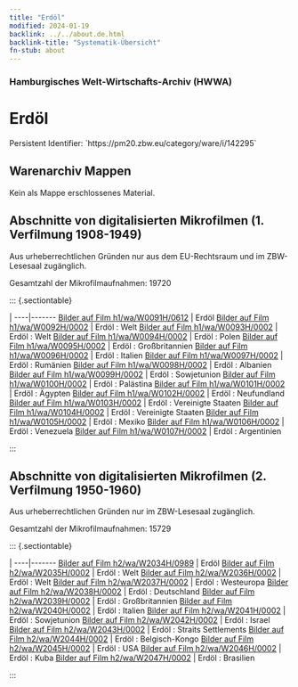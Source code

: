 ```yaml
---
title: "Erdöl"
modified: 2024-01-19
backlink: ../../about.de.html
backlink-title: "Systematik-Übersicht"
fn-stub: about
---
```


### Hamburgisches Welt-Wirtschafts-Archiv (HWWA)

# Erdöl

<div class="hint">Persistent Identifier: `https://pm20.zbw.eu/category/ware/i/142295`</div>







## Warenarchiv Mappen





Kein als Mappe erschlossenes Material.



<a id="filmsections" />

## Abschnitte von digitalisierten Mikrofilmen (1. Verfilmung 1908-1949)

<p>Aus urheberrechtlichen Gründen nur aus dem EU-Rechtsraum und im ZBW-Lesesaal zugänglich.</p>


<p>Gesamtzahl der Mikrofilmaufnahmen: 19720</p>





::: {.sectiontable}

 | 
----|-------
<a class="btn" href="https://pm20.zbw.eu/film/h1/wa/W0091H/0612" rel="nofollow">Bilder auf Film h1/wa/W0091H/0612</a> | Erdöl
<a class="btn" href="https://pm20.zbw.eu/film/h1/wa/W0092H/0002" rel="nofollow">Bilder auf Film h1/wa/W0092H/0002</a> | Erdöl : Welt
<a class="btn" href="https://pm20.zbw.eu/film/h1/wa/W0093H/0002" rel="nofollow">Bilder auf Film h1/wa/W0093H/0002</a> | Erdöl : Welt
<a class="btn" href="https://pm20.zbw.eu/film/h1/wa/W0094H/0002" rel="nofollow">Bilder auf Film h1/wa/W0094H/0002</a> | Erdöl : Polen
<a class="btn" href="https://pm20.zbw.eu/film/h1/wa/W0095H/0002" rel="nofollow">Bilder auf Film h1/wa/W0095H/0002</a> | Erdöl : Großbritannien
<a class="btn" href="https://pm20.zbw.eu/film/h1/wa/W0096H/0002" rel="nofollow">Bilder auf Film h1/wa/W0096H/0002</a> | Erdöl : Italien
<a class="btn" href="https://pm20.zbw.eu/film/h1/wa/W0097H/0002" rel="nofollow">Bilder auf Film h1/wa/W0097H/0002</a> | Erdöl : Rumänien
<a class="btn" href="https://pm20.zbw.eu/film/h1/wa/W0098H/0002" rel="nofollow">Bilder auf Film h1/wa/W0098H/0002</a> | Erdöl : Albanien
<a class="btn" href="https://pm20.zbw.eu/film/h1/wa/W0099H/0002" rel="nofollow">Bilder auf Film h1/wa/W0099H/0002</a> | Erdöl : Sowjetunion
<a class="btn" href="https://pm20.zbw.eu/film/h1/wa/W0100H/0002" rel="nofollow">Bilder auf Film h1/wa/W0100H/0002</a> | Erdöl : Palästina
<a class="btn" href="https://pm20.zbw.eu/film/h1/wa/W0101H/0002" rel="nofollow">Bilder auf Film h1/wa/W0101H/0002</a> | Erdöl : Ägypten
<a class="btn" href="https://pm20.zbw.eu/film/h1/wa/W0102H/0002" rel="nofollow">Bilder auf Film h1/wa/W0102H/0002</a> | Erdöl : Neufundland
<a class="btn" href="https://pm20.zbw.eu/film/h1/wa/W0103H/0002" rel="nofollow">Bilder auf Film h1/wa/W0103H/0002</a> | Erdöl : Vereinigte Staaten
<a class="btn" href="https://pm20.zbw.eu/film/h1/wa/W0104H/0002" rel="nofollow">Bilder auf Film h1/wa/W0104H/0002</a> | Erdöl : Vereinigte Staaten
<a class="btn" href="https://pm20.zbw.eu/film/h1/wa/W0105H/0002" rel="nofollow">Bilder auf Film h1/wa/W0105H/0002</a> | Erdöl : Mexiko
<a class="btn" href="https://pm20.zbw.eu/film/h1/wa/W0106H/0002" rel="nofollow">Bilder auf Film h1/wa/W0106H/0002</a> | Erdöl : Venezuela
<a class="btn" href="https://pm20.zbw.eu/film/h1/wa/W0107H/0002" rel="nofollow">Bilder auf Film h1/wa/W0107H/0002</a> | Erdöl : Argentinien


:::




## Abschnitte von digitalisierten Mikrofilmen (2. Verfilmung 1950-1960)

<p>Aus urheberrechtlichen Gründen nur im ZBW-Lesesaal zugänglich.</p>


<p>Gesamtzahl der Mikrofilmaufnahmen: 15729</p>





::: {.sectiontable}

 | 
----|-------
<a class="btn" href="https://pm20.zbw.eu/film/h2/wa/W2034H/0989" rel="nofollow">Bilder auf Film h2/wa/W2034H/0989</a> | Erdöl
<a class="btn" href="https://pm20.zbw.eu/film/h2/wa/W2035H/0002" rel="nofollow">Bilder auf Film h2/wa/W2035H/0002</a> | Erdöl : Welt
<a class="btn" href="https://pm20.zbw.eu/film/h2/wa/W2036H/0002" rel="nofollow">Bilder auf Film h2/wa/W2036H/0002</a> | Erdöl : Welt
<a class="btn" href="https://pm20.zbw.eu/film/h2/wa/W2037H/0002" rel="nofollow">Bilder auf Film h2/wa/W2037H/0002</a> | Erdöl : Westeuropa
<a class="btn" href="https://pm20.zbw.eu/film/h2/wa/W2038H/0002" rel="nofollow">Bilder auf Film h2/wa/W2038H/0002</a> | Erdöl : Deutschland
<a class="btn" href="https://pm20.zbw.eu/film/h2/wa/W2039H/0002" rel="nofollow">Bilder auf Film h2/wa/W2039H/0002</a> | Erdöl : Großbritannien
<a class="btn" href="https://pm20.zbw.eu/film/h2/wa/W2040H/0002" rel="nofollow">Bilder auf Film h2/wa/W2040H/0002</a> | Erdöl : Italien
<a class="btn" href="https://pm20.zbw.eu/film/h2/wa/W2041H/0002" rel="nofollow">Bilder auf Film h2/wa/W2041H/0002</a> | Erdöl : Sowjetunion
<a class="btn" href="https://pm20.zbw.eu/film/h2/wa/W2042H/0002" rel="nofollow">Bilder auf Film h2/wa/W2042H/0002</a> | Erdöl : Israel
<a class="btn" href="https://pm20.zbw.eu/film/h2/wa/W2043H/0002" rel="nofollow">Bilder auf Film h2/wa/W2043H/0002</a> | Erdöl : Straits Settlements
<a class="btn" href="https://pm20.zbw.eu/film/h2/wa/W2044H/0002" rel="nofollow">Bilder auf Film h2/wa/W2044H/0002</a> | Erdöl : Belgisch-Kongo
<a class="btn" href="https://pm20.zbw.eu/film/h2/wa/W2045H/0002" rel="nofollow">Bilder auf Film h2/wa/W2045H/0002</a> | Erdöl : USA
<a class="btn" href="https://pm20.zbw.eu/film/h2/wa/W2046H/0002" rel="nofollow">Bilder auf Film h2/wa/W2046H/0002</a> | Erdöl : Kuba
<a class="btn" href="https://pm20.zbw.eu/film/h2/wa/W2047H/0002" rel="nofollow">Bilder auf Film h2/wa/W2047H/0002</a> | Erdöl : Brasilien


:::
















